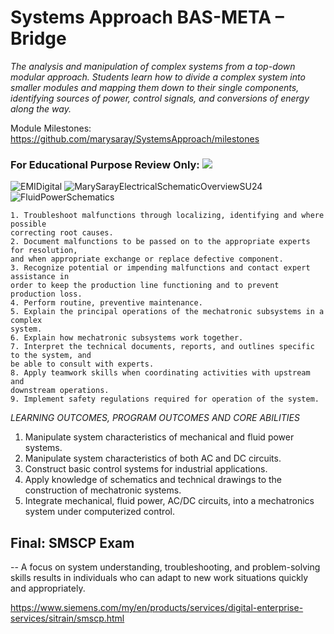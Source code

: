 # Systems Approach BAS-META – Bridge
*The analysis and manipulation of complex systems from a top-down modular approach. Students learn how to divide a complex system into smaller modules and mapping them down to their single components, identifying sources of power, control signals, and conversions of energy along the way.*

Module Milestones: https://github.com/marysaray/SystemsApproach/milestones 

### For Educational Purpose Review Only: [![](https://markdown-videos-api.jorgenkh.no/youtube/-rQw7O1KCZU)](https://youtu.be/-rQw7O1KCZU)
![EMIDigital](https://github.com/user-attachments/assets/977c50e2-c1ed-4ac1-bde9-ef6f02694619)
![MarySarayElectricalSchematicOverviewSU24](https://github.com/user-attachments/assets/1e98b561-e277-4dea-bd3c-c59d0812b573)
![FluidPowerSchematics](https://github.com/user-attachments/assets/9d7264b6-2aab-41f6-be5a-0655433f64da)

```
1. Troubleshoot malfunctions through localizing, identifying and where possible
correcting root causes.
2. Document malfunctions to be passed on to the appropriate experts for resolution,
and when appropriate exchange or replace defective component.
3. Recognize potential or impending malfunctions and contact expert assistance in
order to keep the production line functioning and to prevent production loss.
4. Perform routine, preventive maintenance.
5. Explain the principal operations of the mechatronic subsystems in a complex
system.
6. Explain how mechatronic subsystems work together.
7. Interpret the technical documents, reports, and outlines specific to the system, and
be able to consult with experts.
8. Apply teamwork skills when coordinating activities with upstream and
downstream operations.
9. Implement safety regulations required for operation of the system.
```
*LEARNING OUTCOMES, PROGRAM OUTCOMES AND CORE ABILITIES*
1. Manipulate system characteristics of
mechanical and fluid power systems.
2. Manipulate system characteristics of both
AC and DC circuits.
3. Construct basic control systems for
industrial applications.
4. Apply knowledge of schematics and
technical drawings to the construction of
mechatronic systems.
5. Integrate mechanical, fluid power, AC/DC
circuits, into a mechatronics system under
computerized control.

## Final: SMSCP Exam

-- A focus on system understanding, troubleshooting, and problem-solving skills results in individuals who can adapt to new work situations quickly and appropriately.

https://www.siemens.com/my/en/products/services/digital-enterprise-services/sitrain/smscp.html

